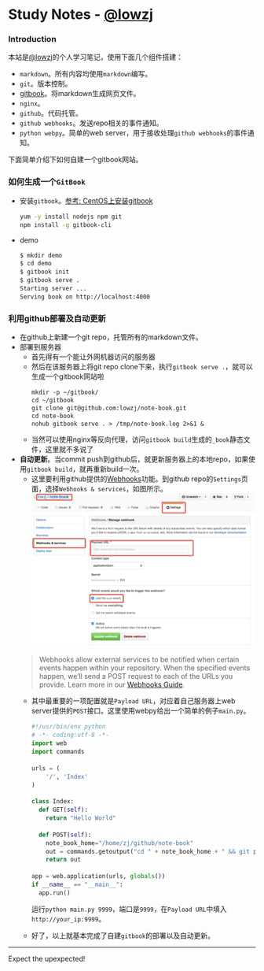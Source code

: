 # Study Notes - [@lowzj](https://github.com/lowzj/note-book)

### Introduction

本站是[@lowzj](https://github.com/lowzj)的个人学习笔记，使用下面几个组件搭建：
* `markdown`。所有内容均使用`markdown`编写。
* `git`。版本控制。
* [gitbook](https://github.com/GitbookIO/gitbook)。将markdown生成网页文件。
* `nginx`。
* `github`。代码托管。
* `github webhooks`。发送repo相关的事件通知。
* `python webpy`。简单的web server，用于接收处理`github webhooks`的事件通知。

下面简单介绍下如何自建一个gitbook网站。


### 如何生成一个`GitBook`

* 安装`gitbook`。[参考: CentOS上安装gitbook](http://www.jianshu.com/p/4ddfe52a27e4)
    ```sh
    yum -y install nodejs npm git
    npm install -g gitbook-cli
    ```

* demo
    ```sh
    $ mkdir demo
    $ cd demo
    $ gitbook init
    $ gitbook serve .
    Starting server ...
    Serving book on http://localhost:4000
    ```

### 利用github部署及自动更新

* 在github上新建一个git repo，托管所有的markdown文件。
* 部署到服务器
    * 首先得有一个能让外网机器访问的服务器
    * 然后在该服务器上将git repo clone下来，执行`gitbook serve .`，就可以生成一个gitbook网站啦
        ```
        mkdir -p ~/gitbook/
        cd ~/gitbook
        git clone git@github.com:lowzj/note-book.git
        cd note-book
        nohub gitbook serve . > /tmp/note-book.log 2>&1 &
        ```
    * 当然可以使用nginx等反向代理，访问`gitbook build`生成的`_book`静态文件，这里就不多说了
* **自动更新**。当commit push到github后，就更新服务器上的本地repo，如果使用`gitbook build`，就再重新build一次。
    * 这里要利用github提供的[Webhooks](https://developer.github.com/webhooks/)功能。到github repo的`Settings`页面，选择`Webhooks & services`，如图所示。
    ![github webhook](img/note-book/webhook.png)
    > Webhooks allow external services to be notified when certain events happen within your repository. When the specified events happen, we’ll send a POST request to each of the URLs you provide. Learn more in our [Webhooks Guide](https://developer.github.com/webhooks).
    * 其中最重要的一项配置就是`Payload URL`，对应着自己服务器上web server提供的`POST`接口。这里使用webpy给出一个简单的例子`main.py`。

        ```python
        #!/usr/bin/env python
        # -*- coding:utf-8 -*-
        import web
        import commands 

        urls = (
            '/', 'Index'
        )

        class Index:
          def GET(self):
            return "Hello World"
        
          def POST(self):
            note_book_home="/home/zj/github/note-book"
            out = commands.getoutput("cd " + note_book_home + " && git pull")
            return out
        
        app = web.application(urls, globals())
        if __name__ == "__main__":
          app.run()
        ```

        运行`python main.py 9999`，端口是`9999`，在`Payload URL`中填入`http://your_ip:9999`。
    * 好了，以上就基本完成了自建`gitbook`的部署以及自动更新。
    
---

Expect the upexpected!
